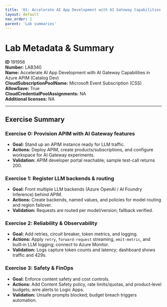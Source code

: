 ```yaml
---
title: '01: Accelerate AI App Development with AI Gateway Capabilities in Azure APIM (Catalog Dev)'  
layout: default
nav_order: 1
parent: 'Lab summaries'
--- 
```


# Lab Metadata & Summary

**ID** 191956  
**Number:** LAB340  
**Name:** Accelerate AI App Development with AI Gateway Capabilities in Azure APIM (Catalog Dev)  
**CloudSubscriptionPoolName:** Microsoft Event Subscription (CSS)  
**AllowSave:** True  
**CloudCredentialPoolAssignments:** NA  
**Additional licenses:** NA  

---

## Exercise Summary
### Exercise 0: Provision APIM with AI Gateway features
- **Goal:** Stand up an APIM instance ready for LLM traffic.
- **Actions:** Deploy APIM, create products/subscriptions, and configure workspace for AI Gateway experiments.
- **Validation:** APIM developer portal reachable; sample test-call returns 200.

### Exercise 1: Register LLM backends & routing
- **Goal:** Front multiple LLM backends (Azure OpenAI / AI Foundry Inference) behind APIM.
- **Actions:** Create backends, named values, and policies for model routing and region failover.
- **Validation:** Requests are routed per model/version; fallback verified.

### Exercise 2: Reliability & Observability
- **Goal:** Add retries, circuit breaker, token metrics, and logging.
- **Actions:** Apply `retry`, `forward-request` streaming, `emit-metric`, and built‑in LLM logging; connect to Azure Monitor.
- **Validation:** Logs capture token counts and latency; dashboard shows traffic and 429s.

### Exercise 3: Safety & FinOps
- **Goal:** Enforce content safety and cost controls.
- **Actions:** Add Content Safety policy, rate limits/quotas, and product‑level budgets; wire alerts to Logic Apps.
- **Validation:** Unsafe prompts blocked; budget breach triggers automation.
